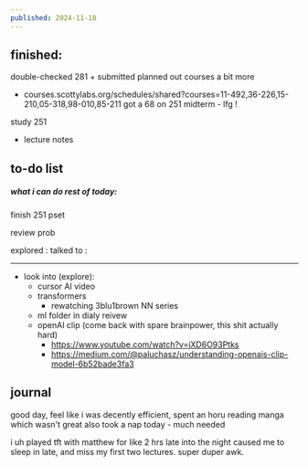 ```yaml
---
published: 2024-11-18
---
```

## finished:

double-checked 281 + submitted
planned out courses a bit more
- courses.scottylabs.org/schedules/shared?courses=11-492,36-226,15-210,05-318,98-010,85-211
got a 68 on 251 midterm - lfg ! 

study 251
- lecture notes
## to-do list

##### what i can do rest of today:
finish 251 pset 

review prob

explored : 
talked to :  

---

- look into (explore):
	- cursor AI video
	- transformers
		- rewatching 3blu1brown NN series
	- ml folder in dialy reivew
	- openAI clip (come back with spare brainpower, this shit actually hard)
		- https://www.youtube.com/watch?v=jXD6O93Ptks
		- https://medium.com/@paluchasz/understanding-openais-clip-model-6b52bade3fa3
## journal

good day, feel like i was decently efficient, spent an horu reading manga which wasn't great also took a nap today - much needed

i uh played tft with matthew for like 2 hrs late into the night
caused me to sleep in late, and miss my first two lectures. super duper awk.
